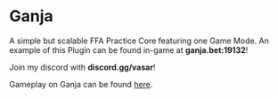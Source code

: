 # Ganja
A simple but scalable FFA Practice Core featuring one Game Mode. An example of this Plugin can be found in-game at **ganja.bet:19132**!

Join my discord with **discord.gg/vasar**!

Gameplay on Ganja can be found [here](https://www.youtube.com/watch?v=Puq4HpencLY).
